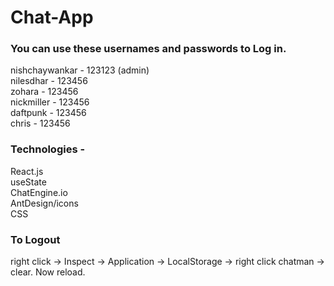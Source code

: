 # Chat-App

### You can use these usernames and passwords to Log in.
nishchaywankar - 123123  (admin) <br>
nilesdhar - 123456 <br>
zohara - 123456 <br>
nickmiller - 123456 <br>
daftpunk - 123456 <br>
chris - 123456<br>

### Technologies -
React.js <br>
useState <br>
ChatEngine.io <br>
AntDesign/icons <br>
CSS <br>

### To Logout 
right click -> Inspect -> Application -> LocalStorage -> right click chatman -> clear.
Now reload.
